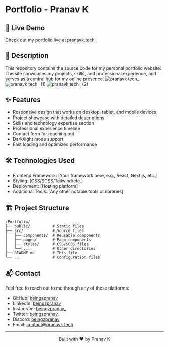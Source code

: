 # Portfolio - Pranav K


## 🚀 Live Demo

Check out my portfolio live at [pranavk.tech](https://pranavk.tech)

## 📝 Description

This repository contains the source code for my personal portfolio website. The site showcases my projects, skills, and professional experience, and serves as a central hub for my online presence.
![pranavk tech_](https://github.com/user-attachments/assets/a7c2866a-f428-41a9-997d-e2b419ff31ba)
![pranavk tech_ (1)](https://github.com/user-attachments/assets/85155885-aabd-407d-b2bf-e5e478a00936)
![pranavk tech_ (2)](https://github.com/user-attachments/assets/71c497c8-cc44-4588-91d2-079284d7d3be)


## ✨ Features

- Responsive design that works on desktop, tablet, and mobile devices
- Project showcase with detailed descriptions
- Skills and technology expertise section
- Professional experience timeline
- Contact form for reaching out
- Dark/light mode support
- Fast loading and optimized performance

## 🛠️ Technologies Used

- Frontend Framework: [Your framework here, e.g., React, Next.js, etc.]
- Styling: [CSS/SCSS/Tailwind/etc.]
- Deployment: [Hosting platform]
- Additional Tools: [Any other notable tools or libraries]

## 🏗️ Project Structure

```
/Portfolio/
├── public/          # Static files
├── src/             # Source files
│   ├── components/  # Reusable components
│   ├── pages/       # Page components
│   ├── styles/      # CSS/SCSS files
│   └── ...          # Other directories
├── README.md        # This file
└── ...              # Configuration files
```




## 📬 Contact

Feel free to reach out to me through any of these platforms:

- GitHub: [beingzpranav](https://github.com/beingzpranav)
- LinkedIn: [beingzpranav](https://linkedin.com/in/beingzpranav)
- Instagram: [beingzpranav_](https://instagram.com/beingzpranav_)
- Twitter: [beingzpranav_](https://x.com/beingzpranav_)
- Discord: [beingzpranav](https://discordapp.com/users/833363964192751626)
- Email: [contact@pranavk.tech](mailto:contact@pranavk.tech)

---

<div align="center">
  <p>Built with ❤️ by Pranav K</p>
</div>
